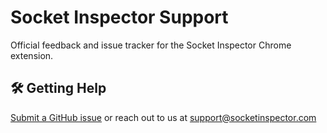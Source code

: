 # Socket Inspector Support
Official feedback and issue tracker for the Socket Inspector Chrome extension.


## 🛠️ Getting Help
[Submit a GitHub issue](https://github.com/Socket-Inspector/Socket-Inspector-Support/issues/new/choose) or reach out to us at [support@socketinspector.com](mailto:support@socketinspector.com)

